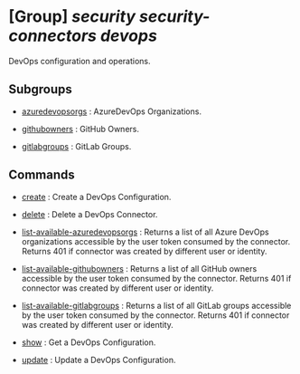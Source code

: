 # [Group] _security security-connectors devops_

DevOps configuration and operations.

## Subgroups

- [azuredevopsorgs](/Commands/security/security-connectors/devops/azuredevopsorgs/readme.md)
: AzureDevOps Organizations.

- [githubowners](/Commands/security/security-connectors/devops/githubowners/readme.md)
: GitHub Owners.

- [gitlabgroups](/Commands/security/security-connectors/devops/gitlabgroups/readme.md)
: GitLab Groups.

## Commands

- [create](/Commands/security/security-connectors/devops/_create.md)
: Create a DevOps Configuration.

- [delete](/Commands/security/security-connectors/devops/_delete.md)
: Delete a DevOps Connector.

- [list-available-azuredevopsorgs](/Commands/security/security-connectors/devops/_list-available-azuredevopsorgs.md)
: Returns a list of all Azure DevOps organizations accessible by the user token consumed by the connector. Returns 401 if connector was created by different user or identity.

- [list-available-githubowners](/Commands/security/security-connectors/devops/_list-available-githubowners.md)
: Returns a list of all GitHub owners accessible by the user token consumed by the connector. Returns 401 if connector was created by different user or identity.

- [list-available-gitlabgroups](/Commands/security/security-connectors/devops/_list-available-gitlabgroups.md)
: Returns a list of all GitLab groups accessible by the user token consumed by the connector. Returns 401 if connector was created by different user or identity.

- [show](/Commands/security/security-connectors/devops/_show.md)
: Get a DevOps Configuration.

- [update](/Commands/security/security-connectors/devops/_update.md)
: Update a DevOps Configuration.
